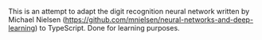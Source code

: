 This is an attempt to adapt the digit recognition neural network written by Michael Nielsen (https://github.com/mnielsen/neural-networks-and-deep-learning) to TypeScript. Done for learning purposes.